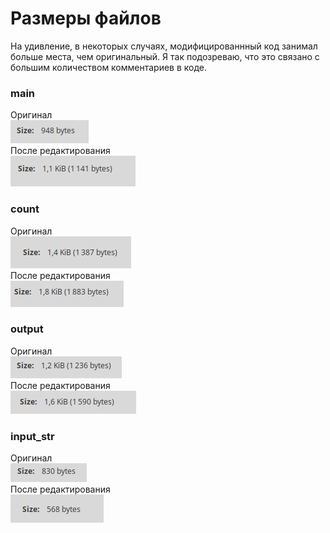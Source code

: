 # Размеры файлов
На удивление, в некоторых случаях, модифицированнный код занимал больше места, чем оригинальный. Я так подозреваю, что это связано с большим количеством комментариев в коде.
### main
Оригинал<br>
![](photos/ogMain.png)
<br>После редактирования<br>
![](photos/regMain.png)
### count
Оригинал<br>
![](photos/ogCount.png)
<br>После редактирования<br>
![](photos/RegCount.png)
### output
Оригинал<br>
![](photos/ogOutput.png)
<br>После редактирования<br>
![](photos/regOutput.png)
### input_str
Оригинал<br>
![](photos/ogInput.png)
<br>После редактирования<br>
![](photos/regInput.png)
